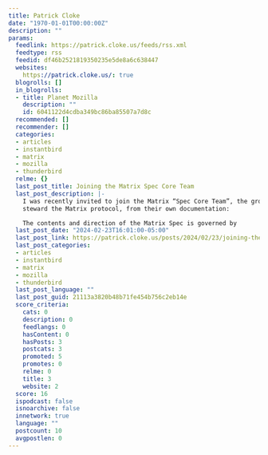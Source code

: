 ```yaml
---
title: Patrick Cloke
date: "1970-01-01T00:00:00Z"
description: ""
params:
  feedlink: https://patrick.cloke.us/feeds/rss.xml
  feedtype: rss
  feedid: df46b2521819350235e5de8a6c638447
  websites:
    https://patrick.cloke.us/: true
  blogrolls: []
  in_blogrolls:
  - title: Planet Mozilla
    description: ""
    id: 6041122d4cdba349bc86ba85507a7d8c
  recommended: []
  recommender: []
  categories:
  - articles
  - instantbird
  - matrix
  - mozilla
  - thunderbird
  relme: {}
  last_post_title: Joining the Matrix Spec Core Team
  last_post_description: |-
    I was recently invited to join the Matrix “Spec Core Team”, the group who
    steward the Matrix protocol, from their own documentation:

    The contents and direction of the Matrix Spec is governed by
  last_post_date: "2024-02-23T16:01:00-05:00"
  last_post_link: https://patrick.cloke.us/posts/2024/02/23/joining-the-matrix-spec-core-team/
  last_post_categories:
  - articles
  - instantbird
  - matrix
  - mozilla
  - thunderbird
  last_post_language: ""
  last_post_guid: 21113a3820b48b71fe454b756c2eb14e
  score_criteria:
    cats: 0
    description: 0
    feedlangs: 0
    hasContent: 0
    hasPosts: 3
    postcats: 3
    promoted: 5
    promotes: 0
    relme: 0
    title: 3
    website: 2
  score: 16
  ispodcast: false
  isnoarchive: false
  innetwork: true
  language: ""
  postcount: 10
  avgpostlen: 0
---
```

